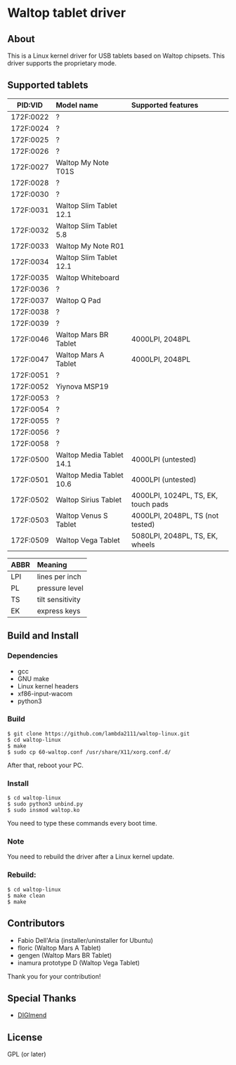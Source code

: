 # Waltop tablet driver


## About

This is a Linux kernel driver for USB tablets based on Waltop chipsets. This driver supports the proprietary mode.

## Supported tablets

| PID:VID |Model name              |Supported features                 |
|:-------:|:-----------------------|:----------------------------------|
|172F:0022|?                       |                                   |
|172F:0024|?                       |                                   |
|172F:0025|?                       |                                   |
|172F:0026|?                       |                                   |
|172F:0027|Waltop My Note T01S     |                                   |
|172F:0028|?                       |                                   |
|172F:0030|?                       |                                   |
|172F:0031|Waltop Slim Tablet 12.1 |                                   |
|172F:0032|Waltop Slim Tablet 5.8  |                                   |
|172F:0033|Waltop My Note R01      |                                   |
|172F:0034|Waltop Slim Tablet 12.1 |                                   |
|172F:0035|Waltop Whiteboard       |                                   |
|172F:0036|?                       |                                   |
|172F:0037|Waltop Q Pad            |                                   |
|172F:0038|?                       |                                   |
|172F:0039|?                       |                                   |
|172F:0046|Waltop Mars BR Tablet   |4000LPI, 2048PL                    |
|172F:0047|Waltop Mars A Tablet    |4000LPI, 2048PL                    |
|172F:0051|?                       |                                   |
|172F:0052|Yiynova MSP19           |                                   |
|172F:0053|?                       |                                   |
|172F:0054|?                       |                                   |
|172F:0055|?                       |                                   |
|172F:0056|?                       |                                   |
|172F:0058|?                       |                                   |
|172F:0500|Waltop Media Tablet 14.1|4000LPI (untested)                 |
|172F:0501|Waltop Media Tablet 10.6|4000LPI (untested)                 |
|172F:0502|Waltop Sirius Tablet    |4000LPI, 1024PL, TS, EK, touch pads|
|172F:0503|Waltop Venus S Tablet   |4000LPI, 2048PL, TS  (not tested)  |
|172F:0509|Waltop Vega Tablet      |5080LPI, 2048PL, TS, EK, wheels    |

|ABBR|Meaning         |
|:---|:---------------|
|LPI |lines per inch  |
|PL  |pressure level  |
|TS  |tilt sensitivity|
|EK  |express keys    |

## Build and Install

### Dependencies

- gcc
- GNU make
- Linux kernel headers
- xf86-input-wacom
- python3

### Build

    $ git clone https://github.com/lambda2111/waltop-linux.git
    $ cd waltop-linux
    $ make
    $ sudo cp 60-waltop.conf /usr/share/X11/xorg.conf.d/

After that, reboot your PC.

### Install

    $ cd waltop-linux
    $ sudo python3 unbind.py
    $ sudo insmod waltop.ko

You need to type these commands every boot time.

### Note

You need to rebuild the driver after a Linux kernel update.

### Rebuild:

    $ cd waltop-linux
    $ make clean
    $ make

## Contributors

- Fabio Dell'Aria (installer/uninstaller for Ubuntu)
- floric (Waltop Mars A Tablet)
- gengen (Waltop Mars BR Tablet)
- inamura prototype D (Waltop Vega Tablet)

Thank you for your contribution!

## Special Thanks

- [DIGImend](https://digimend.github.io/)

## License

GPL (or later)
